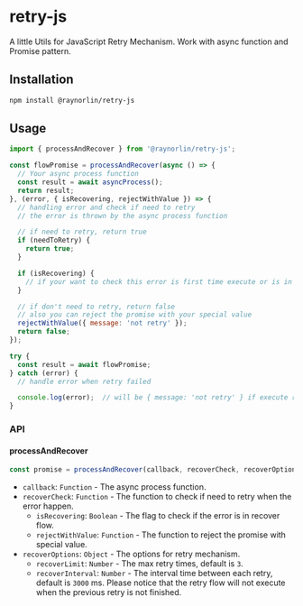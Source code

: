 # retry-js

A little Utils for JavaScript Retry Mechanism.
Work with async function and Promise pattern.

## Installation

```bash
npm install @raynorlin/retry-js
```

## Usage

```javascript
import { processAndRecover } from '@raynorlin/retry-js';

const flowPromise = processAndRecover(async () => {
  // Your async process function
  const result = await asyncProcess();
  return result;
}, (error, { isRecovering, rejectWithValue }) => {
  // handling error and check if need to retry
  // the error is thrown by the async process function

  // if need to retry, return true
  if (needToRetry) {
    return true;
  }

  if (isRecovering) {
    // if your want to check this error is first time execute or is in recover flow
  }

  // if don't need to retry, return false
  // also you can reject the promise with your special value
  rejectWithValue({ message: 'not retry' });
  return false;
});

try {
  const result = await flowPromise;
} catch (error) {
  // handle error when retry failed

  console.log(error);  // will be { message: 'not retry' } if execute rejectWithValue, or the final error thrown by async process function
}
```

### API

#### processAndRecover

```javascript
const promise = processAndRecover(callback, recoverCheck, recoverOptions);
```

- `callback`: `Function` - The async process function.
- `recoverCheck`: `Function` - The function to check if need to retry when the error happen.
  - `isRecovering`: `Boolean` - The flag to check if the error is in recover flow.
  - `rejectWithValue`: `Function` - The function to reject the promise with special value.
- `recoverOptions`: `Object` - The options for retry mechanism.
  - `recoverLimit`: `Number` - The max retry times, default is `3`.
  - `recoverInterval`: `Number` - The interval time between each retry, default is `3000` ms. Please notice that the retry flow will not execute when the previous retry is not finished.
